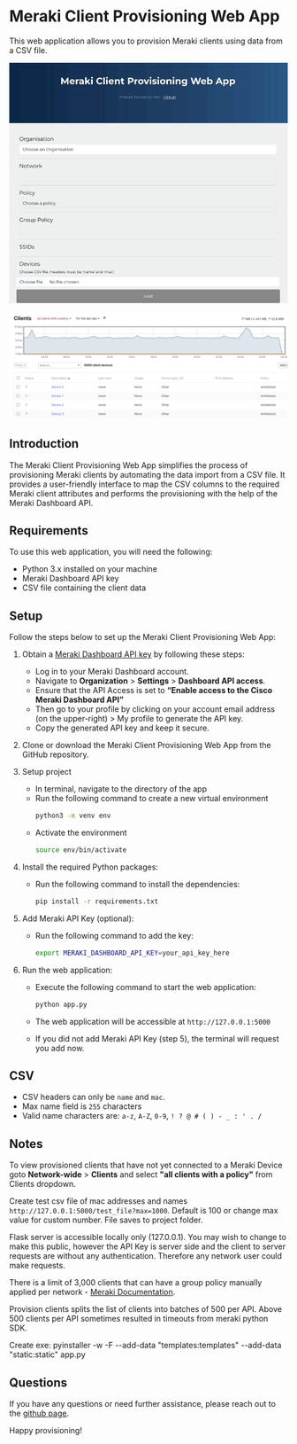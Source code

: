 # Meraki Client Provisioning Web App

This web application allows you to provision Meraki clients using data from a CSV file.

![Provision Preview](https://github.com/benbenbenbenbenbenbenbenbenben/meraki-provision-clients/blob/main/provision.gif?raw=true)

![Dashboard](https://github.com/benbenbenbenbenbenbenbenbenben/meraki-provision-clients/blob/main/dashboard.png?raw=true)
## Introduction

The Meraki Client Provisioning Web App simplifies the process of provisioning Meraki clients by automating the data import from a CSV file. It provides a user-friendly interface to map the CSV columns to the required Meraki client attributes and performs the provisioning with the help of the Meraki Dashboard API.

## Requirements

To use this web application, you will need the following:

- Python 3.x installed on your machine
- Meraki Dashboard API key
- CSV file containing the client data

## Setup

Follow the steps below to set up the Meraki Client Provisioning Web App:

1. Obtain a [Meraki Dashboard API key](https://developer.cisco.com/meraki/api-v1/#!authorization/obtaining-your-meraki-api-key) by following these steps:
   - Log in to your Meraki Dashboard account.
   - Navigate to **Organization** > **Settings** > **Dashboard API access**.
   - Ensure that the API Access is set to **“Enable access to the Cisco Meraki Dashboard API”**
   - Then go to your profile by clicking on your account email address (on the upper-right) > My profile to generate the API key.
   - Copy the generated API key and keep it secure.

2. Clone or download the Meraki Client Provisioning Web App from the GitHub repository.

3. Setup project
   - In terminal, navigate to the directory of the app
   - Run the following command to create a new virtual environment
     ```bash
     python3 -m venv env
     ```
   - Activate the environment
     ```bash
     source env/bin/activate
     ```   

4. Install the required Python packages:
   - Run the following command to install the dependencies:
     ```bash
     pip install -r requirements.txt
     ```

5. Add Meraki API Key (optional):
   - Run the following command to add the key:
     ```bash
     export MERAKI_DASHBOARD_API_KEY=your_api_key_here
     ```

6. Run the web application:
   - Execute the following command to start the web application:

     ```bash
     python app.py
     ```

   - The web application will be accessible at `http://127.0.0.1:5000`

   - If you did not add Meraki API Key (step 5), the terminal will request you add now.


## CSV
 - CSV headers can only be `name` and `mac`.
 - Max name field is `255` characters
 - Valid name characters are: `a-z`, `A-Z`, `0-9`, `! ? @ # ( ) - _ : ' . /`

## Notes
To view provisioned clients that have not yet connected to a Meraki Device goto **Network-wide** > **Clients** and select **"all clients with a policy"** from Clients dropdown.

Create test csv file of mac addresses and names `http://127.0.0.1:5000/test_file?max=1000`. Default is 100 or change max value for custom number. File saves to project folder.

Flask server is accessible locally only (127.0.0.1). You may wish to change to make this public, however the API Key is server side and the client to server requests are without any authentication. Therefore any network user could make requests.

There is a limit of 3,000 clients that can have a group policy manually applied per network - [Meraki Documentation](https://documentation.meraki.com/General_Administration/Cross-Platform_Content/Creating_and_Applying_Group_Policies).

Provision clients splits the list of clients into batches of 500 per API. Above 500 clients per API sometimes resulted in timeouts from meraki python SDK.

Create exe:
pyinstaller -w -F --add-data "templates:templates" --add-data "static:static" app.py

## Questions

If you have any questions or need further assistance, please reach out to the [github page](https://github.com/benbenbenbenbenbenbenbenbenben/meraki-provision-clients).

Happy provisioning!